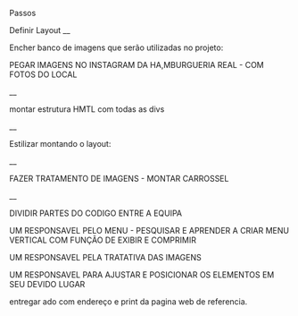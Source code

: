 Passos

Definir Layout
__

Encher banco de imagens que serão utilizadas no projeto:

PEGAR IMAGENS NO INSTAGRAM DA HA,MBURGUERIA REAL - COM FOTOS DO LOCAL

__


montar estrutura HMTL com todas as divs

__

Estilizar montando o layout:

__

FAZER TRATAMENTO DE IMAGENS - MONTAR CARROSSEL

__


DIVIDIR PARTES DO CODIGO ENTRE A EQUIPA

UM RESPONSAVEL PELO MENU - PESQUISAR E APRENDER A CRIAR MENU VERTICAL COM FUNÇÃO DE EXIBIR E COMPRIMIR

UM RESPONSAVEL PELA TRATATIVA DAS IMAGENS

UM RESPONSAVEL PARA AJUSTAR  E POSICIONAR OS ELEMENTOS EM SEU DEVIDO LUGAR







entregar ado com endereço e print da pagina web de referencia.